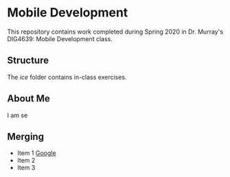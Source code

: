 # Mobile Development
This repository contains work completed during Spring 2020 in Dr. Murray's DIG4639: Mobile Development class.

## Structure
The *ice* folder contains in-class exercises. 

## About Me
I am se

## Merging
- Item 1 [Google](www.google.com)
- Item 2
- Item 3